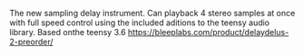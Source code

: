 The new sampling delay instrument. 
Can playback 4 stereo samples at once with full speed control using the included aditions to the teensy audio library.
Based onthe teensy 3.6
https://bleeplabs.com/product/delaydelus-2-preorder/
